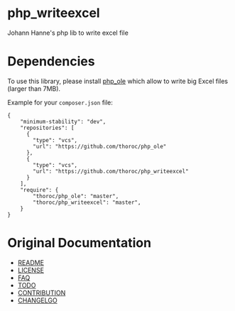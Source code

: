 php_writeexcel
==============

Johann Hanne's php lib to write excel file


Dependencies
============
To use this library, please install [php_ole](https://github.com/thoroc/php_ole) which allow to write big Excel files (larger than 7MB).


Example for your `composer.json` file:

```
{
    "minimum-stability": "dev",
    "repositories": [
      {
        "type": "vcs",
        "url": "https://github.com/thoroc/php_ole"
      },
      {
        "type": "vcs",
        "url": "https://github.com/thoroc/php_writeexcel"
      }
    ],
    "require": {
        "thoroc/php_ole": "master",
        "thoroc/php_writeexcel": "master",
    }
}
```

Original Documentation
======================

 * [README](doc/README)
 * [LICENSE](doc/LICENSE)
 * [FAQ](doc/FAQ)
 * [TODO](doc/TODO)
 * [CONTRIBUTION](doc/THANKS)
 * [CHANGELGO](doc/CHANGELOG)

